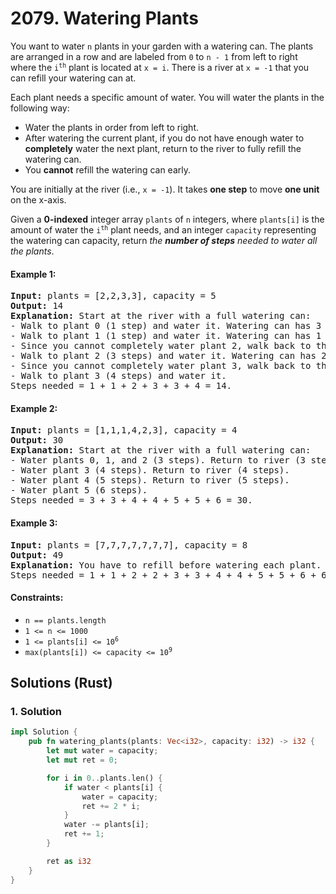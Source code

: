 # 2079. Watering Plants
You want to water `n` plants in your garden with a watering can. The plants are arranged in a row and are labeled from `0` to `n - 1` from left to right where the <code>i<sup>th</sup></code> plant is located at `x = i`. There is a river at `x = -1` that you can refill your watering can at.

Each plant needs a specific amount of water. You will water the plants in the following way:
* Water the plants in order from left to right.
* After watering the current plant, if you do not have enough water to **completely** water the next plant, return to the river to fully refill the watering can.
* You **cannot** refill the watering can early.

You are initially at the river (i.e., `x = -1`). It takes **one step** to move **one unit** on the x-axis.

Given a **0-indexed** integer array `plants` of `n` integers, where `plants[i]` is the amount of water the <code>i<sup>th</sup></code> plant needs, and an integer `capacity` representing the watering can capacity, return *the **number of steps** needed to water all the plants*.

#### Example 1:
<pre>
<strong>Input:</strong> plants = [2,2,3,3], capacity = 5
<strong>Output:</strong> 14
<strong>Explanation:</strong> Start at the river with a full watering can:
- Walk to plant 0 (1 step) and water it. Watering can has 3 units of water.
- Walk to plant 1 (1 step) and water it. Watering can has 1 unit of water.
- Since you cannot completely water plant 2, walk back to the river to refill (2 steps).
- Walk to plant 2 (3 steps) and water it. Watering can has 2 units of water.
- Since you cannot completely water plant 3, walk back to the river to refill (3 steps).
- Walk to plant 3 (4 steps) and water it.
Steps needed = 1 + 1 + 2 + 3 + 3 + 4 = 14.
</pre>

#### Example 2:
<pre>
<strong>Input:</strong> plants = [1,1,1,4,2,3], capacity = 4
<strong>Output:</strong> 30
<strong>Explanation:</strong> Start at the river with a full watering can:
- Water plants 0, 1, and 2 (3 steps). Return to river (3 steps).
- Water plant 3 (4 steps). Return to river (4 steps).
- Water plant 4 (5 steps). Return to river (5 steps).
- Water plant 5 (6 steps).
Steps needed = 3 + 3 + 4 + 4 + 5 + 5 + 6 = 30.
</pre>

#### Example 3:
<pre>
<strong>Input:</strong> plants = [7,7,7,7,7,7,7], capacity = 8
<strong>Output:</strong> 49
<strong>Explanation:</strong> You have to refill before watering each plant.
Steps needed = 1 + 1 + 2 + 2 + 3 + 3 + 4 + 4 + 5 + 5 + 6 + 6 + 7 = 49.
</pre>

#### Constraints:
* `n == plants.length`
* `1 <= n <= 1000`
* <code>1 <= plants[i] <= 10<sup>6</sup></code>
* <code>max(plants[i]) <= capacity <= 10<sup>9</sup></code>

## Solutions (Rust)

### 1. Solution
```Rust
impl Solution {
    pub fn watering_plants(plants: Vec<i32>, capacity: i32) -> i32 {
        let mut water = capacity;
        let mut ret = 0;

        for i in 0..plants.len() {
            if water < plants[i] {
                water = capacity;
                ret += 2 * i;
            }
            water -= plants[i];
            ret += 1;
        }

        ret as i32
    }
}
```
